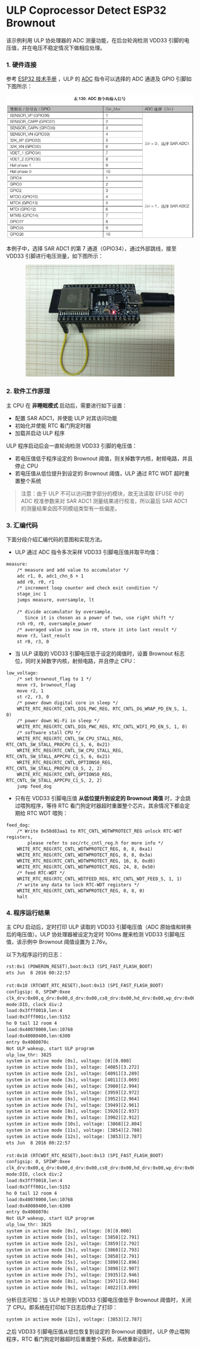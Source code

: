 # ULP Coprocessor Detect ESP32 Brownout
该示例利用 ULP 协处理器的 ADC 测量功能，在后台轮询检测 VDD33 引脚的电压值，并在电压不稳定情况下做相应处理。

### 1. 硬件连接

参考 [ESP32 技术手册](https://www.espressif.com/sites/default/files/documentation/esp32_technical_reference_manual_en.pdf) ，ULP 的 [ADC](https://docs.espressif.com/projects/esp-idf/en/latest/api-guides/ulp_instruction_set.html#adc-do-measurement-with-adc) 指令可以选择的 ADC 通道及 GPIO 引脚如下图所示：

<div align=center>
<img src="../../../documents/_static/ulp_detect_brownout/ulp_adc_chn.png" width="600">
</div>

本例子中，选择 SAR ADC1 的第 7 通道（GPIO34），通过外部跳线，接至 VDD33 引脚进行电压测量，如下图所示：

<div align=center>
<img src="../../../documents/_static/ulp_detect_brownout/ulp_adc_gpio.jpg" width="400">
</div>

### 2. 软件工作原理 
主 CPU 在 **非睡眠模式** 启动后，需要进行如下设置：

- 配置 SAR ADC1，并使能 ULP 对其访问功能
- 初始化并使能 RTC 看门狗定时器
- 加载并启动 ULP 程序

ULP 程序启动后会一直轮询检测 VDD33 引脚的电压值：

- 若电压值低于程序设定的 Brownout 阈值，则关掉数字内核，射频电路，并且停止 CPU
- 若电压值从低位提升到设定的 Brownout 阈值，ULP 通过 RTC WDT 超时重置整个系统

> 注意：由于 ULP 不可以访问数字部分的模块，故无法读取 EFUSE 中的 ADC 校准参数来对 SAR ADC1 测量结果进行校准，所以最后 SAR ADC1 的测量结果会因不同模组类型有一些偏差。

### 3. 汇编代码

下面分段介绍汇编代码的意图和实现方法。

- ULP 通过 ADC 指令多次采样 VDD33 引脚电压值并取平均值：
```assembly
measure:
    /* measure and add value to accumulator */
    adc r1, 0, adc1_chn_6 + 1
    add r0, r0, r1
    /* increment loop counter and check exit condition */
    stage_inc 1
    jumps measure, oversample, lt

    /* divide accumulator by oversample.
       Since it is chosen as a power of two, use right shift */
    rsh r0, r0, oversample_power
    /* averaged value is now in r0, store it into last result */
    move r3, last_result
    st r0, r3, 0
```

- 当 ULP 读取的 VDD33 引脚电压低于设定的阈值时，设置 Brownout 标志位，同时关掉数字内核，射频电路，并且停止 CPU：
```
low_voltage:
    /* set brownout_flag to 1 */
    move r3, brownout_flag
    move r2, 1
    st r2, r3, 0
    /* power down digital core in sleep */
    WRITE_RTC_REG(RTC_CNTL_DIG_PWC_REG, RTC_CNTL_DG_WRAP_PD_EN_S, 1, 0)
    /* power down Wi-Fi in sleep */
    WRITE_RTC_REG(RTC_CNTL_DIG_PWC_REG, RTC_CNTL_WIFI_PD_EN_S, 1, 0)
    /* software stall CPU */
    WRITE_RTC_REG(RTC_CNTL_SW_CPU_STALL_REG, RTC_CNTL_SW_STALL_PROCPU_C1_S, 6, 0x21)
    WRITE_RTC_REG(RTC_CNTL_SW_CPU_STALL_REG, RTC_CNTL_SW_STALL_APPCPU_C1_S, 6, 0x21)
    WRITE_RTC_REG(RTC_CNTL_OPTIONS0_REG, RTC_CNTL_SW_STALL_PROCPU_C0_S, 2, 2)
    WRITE_RTC_REG(RTC_CNTL_OPTIONS0_REG, RTC_CNTL_SW_STALL_APPCPU_C1_S, 2, 2)
    jump feed_dog
```

- 只有在 VDD33 引脚电压值 **从低位提升到设定的 Brownout 阈值** 时，才会跳过喂狗程序，等待 RTC 看门狗定时器超时重置整个芯片。其余情况下都会定期给 RTC WDT 喂狗：

```assembly
feed_dog:
    /* Write 0x50d83aa1 to RTC_CNTL_WDTWPROTECT_REG unlock RTC-WDT registers,
        please refer to soc/rtc_cntl_reg.h for more info */
    WRITE_RTC_REG(RTC_CNTL_WDTWPROTECT_REG, 0, 8, 0xa1)
    WRITE_RTC_REG(RTC_CNTL_WDTWPROTECT_REG, 8, 8, 0x3a)
    WRITE_RTC_REG(RTC_CNTL_WDTWPROTECT_REG, 16, 8, 0xd8)
    WRITE_RTC_REG(RTC_CNTL_WDTWPROTECT_REG, 24, 8, 0x50)
    /* feed RTC-WDT */
    WRITE_RTC_REG(RTC_CNTL_WDTFEED_REG, RTC_CNTL_WDT_FEED_S, 1, 1)
    /* write any data to lock RTC-WDT registers */
    WRITE_RTC_REG(RTC_CNTL_WDTWPROTECT_REG, 0, 8, 0)
    halt
```

### 4. 程序运行结果

主 CPU 启动后，定时打印  ULP 读取的 VDD33 引脚电压值（ADC 原始值和转换后的电压值）。ULP 协处理器被设定为定时 100ms 醒来检测 VDD33 引脚电压值，该示例中 Brownout 阈值设置为 2.76v。

以下为程序运行的日志：

````tex
rst:0x1 (POWERON_RESET),boot:0x13 (SPI_FAST_FLASH_BOOT)
ets Jun  8 2016 00:22:57

rst:0x10 (RTCWDT_RTC_RESET),boot:0x13 (SPI_FAST_FLASH_BOOT)
configsip: 0, SPIWP:0xee
clk_drv:0x00,q_drv:0x00,d_drv:0x00,cs0_drv:0x00,hd_drv:0x00,wp_drv:0x00
mode:DIO, clock div:2
load:0x3fff0018,len:4
load:0x3fff001c,len:5152
ho 0 tail 12 room 4
load:0x40078000,len:10768
load:0x40080400,len:6300
entry 0x4008070c
Not ULP wakeup, start ULP program
ulp_low_thr: 3825
system in active mode [0s], voltage: [0][0.000]
system in active mode [1s], voltage: [4085][3.272]
system in active mode [2s], voltage: [4091][3.289]
system in active mode [3s], voltage: [4011][3.069]
system in active mode [4s], voltage: [3980][2.994]
system in active mode [5s], voltage: [3959][2.972]
system in active mode [6s], voltage: [3952][2.964]
system in active mode [7s], voltage: [3949][2.961]
system in active mode [8s], voltage: [3926][2.937]
system in active mode [9s], voltage: [3902][2.912]
system in active mode [10s], voltage: [3868][2.804]
system in active mode [11s], voltage: [3854][2.788]
system in active mode [12s], voltage: [3853][2.787]
ets Jun  8 2016 00:22:57

rst:0x10 (RTCWDT_RTC_RESET),boot:0x13 (SPI_FAST_FLASH_BOOT)
configsip: 0, SPIWP:0xee
clk_drv:0x00,q_drv:0x00,d_drv:0x00,cs0_drv:0x00,hd_drv:0x00,wp_drv:0x00
mode:DIO, clock div:2
load:0x3fff0018,len:4
load:0x3fff001c,len:5152
ho 0 tail 12 room 4
load:0x40078000,len:10768
load:0x40080400,len:6300
entry 0x4008070c
Not ULP wakeup, start ULP program
ulp_low_thr: 3825
system in active mode [0s], voltage: [0][0.000]
system in active mode [1s], voltage: [3858][2.791]
system in active mode [2s], voltage: [3859][2.792]
system in active mode [3s], voltage: [3860][2.793]
system in active mode [4s], voltage: [3858][2.791]
system in active mode [5s], voltage: [3890][2.896]
system in active mode [6s], voltage: [3898][2.907]
system in active mode [7s], voltage: [3935][2.946]
system in active mode [8s], voltage: [3971][2.984]
system in active mode [9s], voltage: [4022][3.099]
````

分析日志可知：当 ULP 检测到 VDD33 引脚电压值低于 Brownout 阈值时，关闭了 CPU。即系统在打印如下日志后停止了打印：

```tex
system in active mode [12s], voltage: [3853][2.787]
```

之后 VDD33 引脚电压值从低位恢复到设定的 Brownout 阈值时，ULP 停止喂狗程序，RTC 看门狗定时器超时后重置整个系统，系统重新运行。
